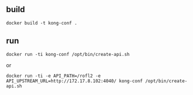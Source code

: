 build
-----

    docker build -t kong-conf .


run
---

    docker run -ti kong-conf /opt/bin/create-api.sh

or

    docker run -ti -e API_PATH=/rofl2 -e API_UPSTREAM_URL=http://172.17.8.102:4040/ kong-conf /opt/bin/create-api.sh
